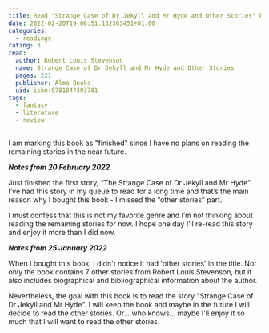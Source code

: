 ```yaml
---
title: Read "Strange Case of Dr Jekyll and Mr Hyde and Other Stories" by Robert Louis Stevenson
date: 2022-02-20T19:06:51.132363451+01:00
categories:
  - readings
rating: 3
read:
  author: Robert Louis Stevenson
  name: Strange Case of Dr Jekyll and Mr Hyde and Other Stories
  pages: 221
  publisher: Alma Books
  uid: isbn:9781847493781
tags:
  - fantasy
  - literature
  - review
---
```


I am marking this book as "finished" since I have no plans on reading the remaining stories in the near future.

_**Notes from 20 February 2022**_

Just finished the first story, “The Strange Case of Dr Jekyll and Mr Hyde”. I’ve had this story in my queue to read for a long time and that’s the main reason why I bought this book - I missed the “other stories” part. 

I must confess that this is not my favorite genre and I’m not thinking about reading the remaining stories for now. I hope one day I’ll re-read this story and enjoy it more than I did now.

_**Notes from 25 January 2022**_

When I bought this book, I didn't notice it had 'other stories' in the title. Not only the book contains 7 other stories from Robert Louis Stevenson, but it also includes biographical and bibliographical information about the author.

Nevertheless, the goal with this book is to read the story "Strange Case of Dr Jekyll and Mr Hyde". I will keep the book and maybe in the future I will decide to read the other stories. Or... who knows... maybe I'll enjoy it so much that I will want to read the other stories.

